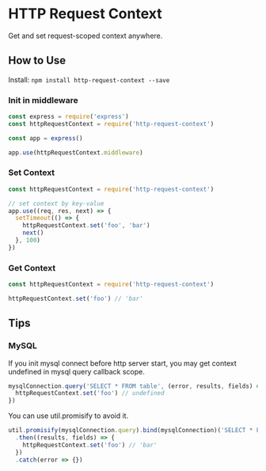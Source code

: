 # HTTP Request Context

Get and set request-scoped context anywhere.

## How to Use

Install: `npm install http-request-context --save`

### Init in middleware

```js
const express = require('express')
const httpRequestContext = require('http-request-context')

const app = express()

app.use(httpRequestContext.middleware)
```

### Set Context

```js
const httpRequestContext = require('http-request-context')

// set context by key-value
app.use((req, res, next) => {
  setTimeout(() => {
    httpRequestContext.set('foo', 'bar')
    next()
  }, 100)
})
```

### Get Context

```js
const httpRequestContext = require('http-request-context')

httpRequestContext.set('foo') // 'bar'
```

## Tips

### MySQL

If you init mysql connect before http server start, you may get context undefined in mysql query callback scope.

```js
mysqlConnection.query('SELECT * FROM table', (error, results, fields) => {
  httpRequestContext.set('foo') // undefined
})
```

You can use util.promisify to avoid it.

```js
util.promisify(mysqlConnection.query).bind(mysqlConnection)('SELECT * FROM table')
  .then((results, fields) => {
    httpRequestContext.set('foo') // 'bar'
  })
  .catch(error => {})
```
